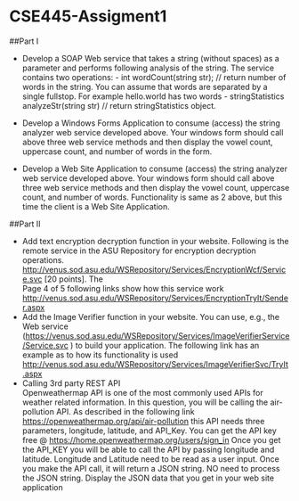 # CSE445-Assigment1
##Part I 
+ Develop a SOAP Web service that takes a string (without spaces) as a parameter and performs following analysis of the string. The service contains two operations:
      - int  wordCount(string  str);  //  return  number  of  words  in  the  string.  You  can  assume  that  words  are separated by a single fullstop. For example hello.world has two words 
      - stringStatistics analyzeStr(string str) // return stringStatistics object. 
 
+ Develop  a Windows Forms Application to consume (access) the string analyzer web service developed 
  above. Your windows form should call above three web service methods and then display the vowel 
  count, uppercase count, and number of words in the form.
+ Develop a Web Site Application to consume (access) the string analyzer web service developed above. 
  Your  windows  form  should  call  above  three  web  service  methods and  then  display  the  vowel  count, 
  uppercase count, and number of words. Functionality is same as 2 above, but this time the client is a 
  Web Site Application. 

 
##Part II   
+ Add text encryption decryption function in your website. Following is the remote service in the ASU 
  Repository for encryption decryption operations.  
  http://venus.sod.asu.edu/WSRepository/Services/EncryptionWcf/Service.svc [20 points]. The  
  Page 4 of 5 
         following links show how this service work 
        http://venus.sod.asu.edu/WSRepository/Services/EncryptionTryIt/Sender.aspx  
+ Add the Image Verifier function in your website. You can use, e.g., the Web service 
  (https://venus.sod.asu.edu/WSRepository/Services/ImageVerifierService/Service.svc 
  ) to build your application. 
        The following link has an example as to how its functionality is used 
        http://venus.sod.asu.edu/WSRepository/Services/ImageVerifierSvc/TryIt.aspx 
+ Calling 3rd party REST API  
  Openweathermap  API  is  one  of  the  most  commonly  used  APIs  for  weather  related  information.  In  this 
  question, you will be calling the air-pollution API. As described in the following link 
  https://openweathermap.org/api/air-pollution 
  this API needs three parameters, longitude, latitude, and API_Key. You can get the API key free @ 
  https://home.openweathermap.org/users/sign_in 
  Once you get the API_KEY you will be able to call the API by passing longitude and latitude. Longitude 
  and Latitude need to be read as a user input. Once you make the API call, it will return a JSON string. NO 
  need to process the JSON string. Display the JSON data that you get in your web site application  
